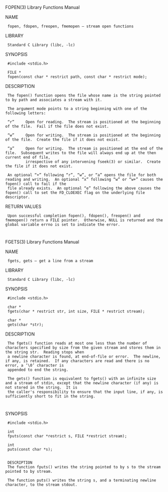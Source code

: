 FOPEN(3)                                                                   Library Functions Manual                                                                  

NAME

     fopen, fdopen, freopen, fmemopen – stream open functions

LIBRARY

     Standard C Library (libc, -lc)

SYNOPSIS

     #include <stdio.h>

     FILE *
     fopen(const char * restrict path, const char * restrict mode);

DESCRIPTION

     The fopen() function opens the file whose name is the string pointed to by path and associates a stream with it.

     The argument mode points to a string beginning with one of the following letters:

     “r”     Open for reading.  The stream is positioned at the beginning of the file.  Fail if the file does not exist.

     “w”     Open for writing.  The stream is positioned at the beginning of the file.  Create the file if it does not exist.

     “a”     Open for writing.  The stream is positioned at the end of the file.  Subsequent writes to the file will always end up at the then current end of file,
             irrespective of any intervening fseek(3) or similar.  Create the file if it does not exist.

     An optional “+” following “r”, “w”, or “a” opens the file for both reading and writing.  An optional “x” following “w” or “w+” causes the fopen() call to fail if the
     file already exists.  An optional “e” following the above causes the fopen() call to set the FD_CLOEXEC flag on the underlying file descriptor.

RETURN VALUES

     Upon successful completion fopen(), fdopen(), freopen() and fmemopen() return a FILE pointer.  Otherwise, NULL is returned and the global variable errno is set to indicate the error.

#
##
###
#### 

FGETS(3)                                                                   Library Functions Manual                                                                  

NAME

     fgets, gets – get a line from a stream

LIBRARY

     Standard C Library (libc, -lc)

SYNOPSIS

     #include <stdio.h>

     char *
     fgets(char * restrict str, int size, FILE * restrict stream);

     char *
     gets(char *str);

DESCRIPTION

     The fgets() function reads at most one less than the number of characters specified by size from the given stream and stores them in the string str.  Reading stops when
     a newline character is found, at end-of-file or error.  The newline, if any, is retained.  If any characters are read and there is no error, a ‘\0’ character is
     appended to end the string.

     The gets() function is equivalent to fgets() with an infinite size and a stream of stdin, except that the newline character (if any) is not stored in the string.  It is
     the caller's responsibility to ensure that the input line, if any, is sufficiently short to fit in the string.

#
##
###
#### 


SYNOPSIS

     #include <stdio.h>

     int
     fputs(const char *restrict s, FILE *restrict stream);

     int
     puts(const char *s);


     DESCRIPTION
     The function fputs() writes the string pointed to by s to the stream pointed to by stream.

     The function puts() writes the string s, and a terminating newline character, to the stream stdout.